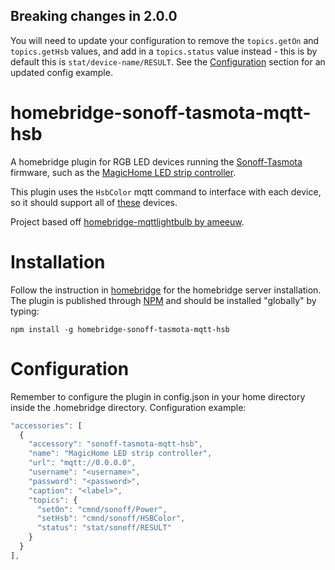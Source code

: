 ## Breaking changes in 2.0.0
You will need to update your configuration to remove the `topics.getOn` and `topics.getHsb` values, and add in a `topics.status` value instead - this is by default this is `stat/device-name/RESULT`. See the [Configuration](#Configuration) section for an updated config example. 

# homebridge-sonoff-tasmota-mqtt-hsb

A homebridge plugin for RGB LED devices running the [Sonoff-Tasmota](https://github.com/arendst/Sonoff-Tasmota/wiki/MagicHome-LED-strip-controller) firmware, such as the [MagicHome LED strip controller](https://github.com/arendst/Sonoff-Tasmota/wiki/MagicHome-LED-strip-controller).

This plugin uses the `HsbColor` mqtt command to interface with each device, so it should support all of [these](https://github.com/arendst/Sonoff-Tasmota/wiki/Commands#ws2812-ailight-sonoff-led-b1-bn-sz01-h801-and-magichome) devices.

Project based off [homebridge-mqttlightbulb by ameeuw](https://github.com/ameeuw/homebridge-mqttlightbulb).

# Installation

Follow the instruction in [homebridge](https://www.npmjs.com/package/homebridge) for the homebridge server installation.
The plugin is published through [NPM](https://www.npmjs.com/package/homebridge-mqttlightbulb) and should be installed "globally" by typing:

```
npm install -g homebridge-sonoff-tasmota-mqtt-hsb
```

# Configuration

Remember to configure the plugin in config.json in your home directory inside the .homebridge directory. Configuration example:

```javascript
"accessories": [
  {
    "accessory": "sonoff-tasmota-mqtt-hsb",
    "name": "MagicHome LED strip controller",
    "url": "mqtt://0.0.0.0",
    "username": "<username>",
    "password": "<password>",
    "caption": "<label>",
    "topics": {
      "setOn": "cmnd/sonoff/Power",
      "setHsb": "cmnd/sonoff/HSBColor",
      "status": "stat/sonoff/RESULT"
    }
  }
],
```
